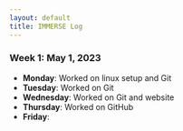 ```yaml
---
layout: default
title: IMMERSE Log
---
```


### Week 1: May 1, 2023

* **Monday**: Worked on linux setup and Git
* **Tuesday**: Worked on Git
* **Wednesday**: Worked on Git and website
* **Thursday**: Worked on GitHub
* **Friday**:

